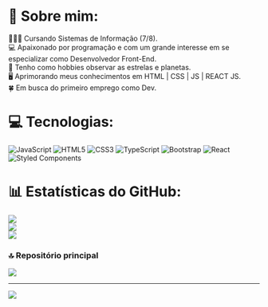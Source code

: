 # 💫 Sobre mim:
👨🏻‍💻 Cursando Sistemas de Informação (7/8).<br>💻 Apaixonado por programação e com um grande interesse em se especializar como Desenvolvedor Front-End. <br>🔭 Tenho como hobbies observar as estrelas e planetas. <br>🖥️ Aprimorando meus conhecimentos em HTML | CSS | JS | REACT JS. <br>🍀 Em busca do primeiro emprego como Dev. 

# 💻 Tecnologias:
![JavaScript](https://img.shields.io/badge/javascript-%23323330.svg?style=for-the-badge&logo=javascript&logoColor=%23F7DF1E) ![HTML5](https://img.shields.io/badge/html5-%23E34F26.svg?style=for-the-badge&logo=html5&logoColor=white) ![CSS3](https://img.shields.io/badge/css3-%231572B6.svg?style=for-the-badge&logo=css3&logoColor=white) ![TypeScript](https://img.shields.io/badge/typescript-%23007ACC.svg?style=for-the-badge&logo=typescript&logoColor=white) ![Bootstrap](https://img.shields.io/badge/bootstrap-%23563D7C.svg?style=for-the-badge&logo=bootstrap&logoColor=white) ![React](https://img.shields.io/badge/react-%2320232a.svg?style=for-the-badge&logo=react&logoColor=%2361DAFB) ![Styled Components](https://img.shields.io/badge/styled--components-DB7093?style=for-the-badge&logo=styled-components&logoColor=white)
# 📊 Estatísticas do GitHub:
![](https://github-readme-stats.vercel.app/api?username=Dev-ClaudioGoncalves&theme=dracula&hide_border=true&include_all_commits=false&count_private=false)<br/>
![](https://github-readme-streak-stats.herokuapp.com/?user=Dev-ClaudioGoncalves&theme=dracula&hide_border=true)<br/>
![](https://github-readme-stats.vercel.app/api/top-langs/?username=Dev-ClaudioGoncalves&theme=dracula&hide_border=true&include_all_commits=false&count_private=false&layout=compact)

### 🔝 Repositório principal
![](https://github-contributor-stats.vercel.app/api?username=Dev-ClaudioGoncalves&limit=5&theme=dark&combine_all_yearly_contributions=true)

---
[![](https://visitcount.itsvg.in/api?id=Dev-ClaudioGoncalves&icon=0&color=0)](https://visitcount.itsvg.in)

<!-- Proudly created with GPRM ( https://gprm.itsvg.in ) -->
